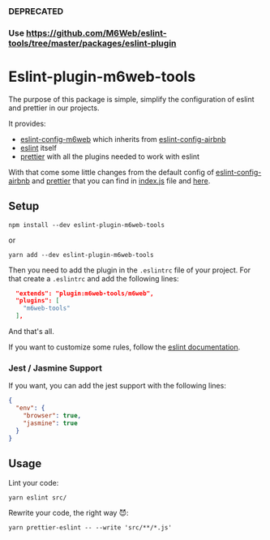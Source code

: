 ### DEPRECATED
### Use https://github.com/M6Web/eslint-tools/tree/master/packages/eslint-plugin

# Eslint-plugin-m6web-tools
The purpose of this package is simple, simplify the configuration of eslint and prettier in our projects.

It provides: 
- [eslint-config-m6web](https://github.com/M6Web/eslint-config-m6web) which inherits from [eslint-config-airbnb](https://github.com/airbnb/javascript)
- [eslint](https://eslint.org/) itself
- [prettier](https://github.com/prettier/prettier) with all the plugins needed to work with eslint

With that come some little changes from the default config of [eslint-config-airbnb](https://github.com/airbnb/javascript) and [prettier](https://github.com/prettier/prettier) that you can find in [index.js](/lib/index.js) file and [here](https://github.com/M6Web/eslint-config-m6web/blob/master/index.js).

## Setup

```shell
npm install --dev eslint-plugin-m6web-tools
```

or 

```shell
yarn add --dev eslint-plugin-m6web-tools
```

Then you need to add the plugin in the `.eslintrc` file of your project. For that create a `.eslintrc` and add the following lines:
```json
  "extends": "plugin:m6web-tools/m6web",
  "plugins": [
    "m6web-tools"
  ],
```

And that's all.

If you want to customize some rules, follow the [eslint documentation](https://eslint.org/docs/user-guide/configuring). 

### Jest / Jasmine Support

If you want, you can add the jest support with the following lines:

```json
{
  "env": {
    "browser": true,
    "jasmine": true
  }
}
```

## Usage
Lint your code:
```shell
yarn eslint src/
```

Rewrite your code, the right way :smiling_imp::
```shell
yarn prettier-eslint -- --write 'src/**/*.js'
```
